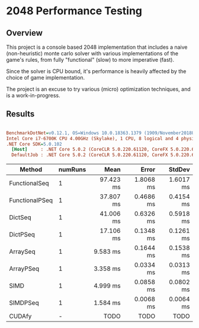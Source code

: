 # 2048 Performance Testing

## Overview

This project is a console based 2048 implementation that includes a naive (non-heuristic) monte carlo solver with various implementations of the game's rules, from fully "functional" (slow) to more imperative (fast).

Since the solver is CPU bound, it's performance is heavily affected by the choice of game implementation.

The project is an excuse to try various (micro) optimization techniques, and is a work-in-progress.

## Results

``` ini

BenchmarkDotNet=v0.12.1, OS=Windows 10.0.18363.1379 (1909/November2018Update/19H2)
Intel Core i7-6700K CPU 4.00GHz (Skylake), 1 CPU, 8 logical and 4 physical cores
.NET Core SDK=5.0.102
  [Host]     : .NET Core 5.0.2 (CoreCLR 5.0.220.61120, CoreFX 5.0.220.61120), X64 RyuJIT DEBUG
  DefaultJob : .NET Core 5.0.2 (CoreCLR 5.0.220.61120, CoreFX 5.0.220.61120), X64 RyuJIT

```

|         Method | numRuns |      Mean |     Error |    StdDev |
|--------------- |-------- |----------:|----------:|----------:|
|  FunctionalSeq |       1 | 97.423 ms | 1.8068 ms | 1.6017 ms |
| FunctionalPSeq |       1 | 37.807 ms | 0.4686 ms | 0.4154 ms |
|        DictSeq |       1 | 41.006 ms | 0.6326 ms | 0.5918 ms |
|       DictPSeq |       1 | 17.106 ms | 0.1348 ms | 0.1261 ms |
|       ArraySeq |       1 |  9.583 ms | 0.1644 ms | 0.1538 ms |
|      ArrayPSeq |       1 |  3.358 ms | 0.0334 ms | 0.0313 ms |
|           SIMD |       1 |  4.999 ms | 0.0858 ms | 0.0802 ms |
|       SIMDPSeq |       1 |  1.584 ms | 0.0068 ms | 0.0064 ms |
|         CUDAfy |       - |      TODO |      TODO |      TODO |
